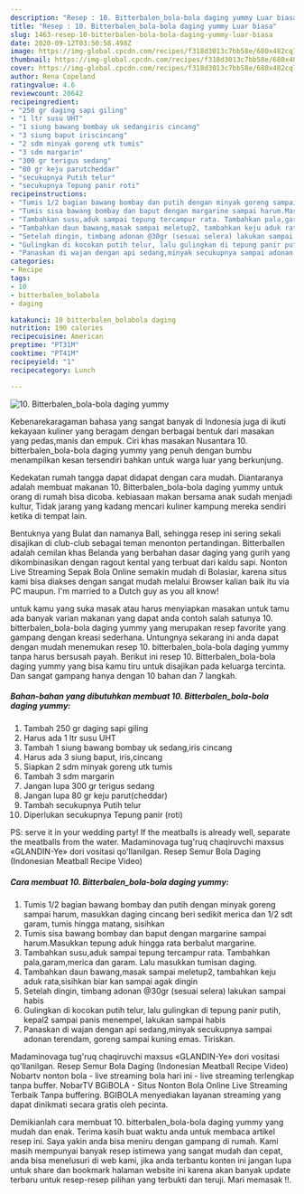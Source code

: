 ```yaml
---
description: "Resep : 10. Bitterbalen_bola-bola daging yummy Luar biasa"
title: "Resep : 10. Bitterbalen_bola-bola daging yummy Luar biasa"
slug: 1463-resep-10-bitterbalen-bola-bola-daging-yummy-luar-biasa
date: 2020-09-12T03:50:58.498Z
image: https://img-global.cpcdn.com/recipes/f318d3013c7bb58e/680x482cq70/10-bitterbalen_bola-bola-daging-yummy-foto-resep-utama.jpg
thumbnail: https://img-global.cpcdn.com/recipes/f318d3013c7bb58e/680x482cq70/10-bitterbalen_bola-bola-daging-yummy-foto-resep-utama.jpg
cover: https://img-global.cpcdn.com/recipes/f318d3013c7bb58e/680x482cq70/10-bitterbalen_bola-bola-daging-yummy-foto-resep-utama.jpg
author: Rena Copeland
ratingvalue: 4.6
reviewcount: 20642
recipeingredient:
- "250 gr daging sapi giling"
- "1 ltr susu UHT"
- "1 siung bawang bombay uk sedangiris cincang"
- "3 siung baput iriscincang"
- "2 sdm minyak goreng utk tumis"
- "3 sdm margarin"
- "300 gr terigus sedang"
- "80 gr keju parutcheddar"
- "secukupnya Putih telur"
- "secukupnya Tepung panir roti"
recipeinstructions:
- "Tumis 1/2 bagian bawang bombay dan putih dengan minyak goreng sampai harum, masukkan daging cincang beri sedikit merica dan 1/2 sdt garam, tumis hingga matang, sisihkan"
- "Tumis sisa bawang bombay dan baput dengan margarine sampai harum.Masukkan tepung aduk hingga rata berbalut margarine."
- "Tambahkan susu,aduk sampai tepung tercampur rata. Tambahkan pala,garam,merica dan garam. Lalu masukkan tumisan daging."
- "Tambahkan daun bawang,masak sampai meletup2, tambahkan keju aduk rata,sisihkan biar kan sampai agak dingin"
- "Setelah dingin, timbang adonan @30gr (sesuai selera) lakukan sampai habis"
- "Gulingkan di kocokan putih telur, lalu gulingkan di tepung panir putih, kepal2 sampai panis menempel, lakukan sampai habis"
- "Panaskan di wajan dengan api sedang,minyak secukupnya sampai adonan terendam, goreng sampai kuning emas. Tiriskan."
categories:
- Recipe
tags:
- 10
- bitterbalen_bolabola
- daging

katakunci: 10 bitterbalen_bolabola daging 
nutrition: 190 calories
recipecuisine: American
preptime: "PT31M"
cooktime: "PT41M"
recipeyield: "1"
recipecategory: Lunch

---
```



![10. Bitterbalen_bola-bola daging yummy](https://img-global.cpcdn.com/recipes/f318d3013c7bb58e/680x482cq70/10-bitterbalen_bola-bola-daging-yummy-foto-resep-utama.jpg)

Kebenarekaragaman bahasa yang sangat banyak di Indonesia juga di ikuti kekayaan kuliner yang beragam dengan berbagai bentuk dari masakan yang pedas,manis dan empuk. Ciri khas masakan Nusantara 10. bitterbalen_bola-bola daging yummy yang penuh dengan bumbu menampilkan kesan tersendiri bahkan untuk warga luar yang berkunjung.


Kedekatan rumah tangga dapat didapat dengan cara mudah. Diantaranya adalah membuat makanan 10. Bitterbalen_bola-bola daging yummy untuk orang di rumah bisa dicoba. kebiasaan makan bersama anak sudah menjadi kultur, Tidak jarang yang kadang mencari kuliner kampung mereka sendiri ketika di tempat lain.

Bentuknya yang Bulat dan namanya Ball, sehingga resep ini sering sekali disajikan di club-club sebagai teman menonton pertandingan. Bitterballen adalah cemilan khas Belanda yang berbahan dasar daging yang gurih yang dikombinasikan dengan ragout kental yang terbuat dari kaldu sapi. Nonton Live Streaming Sepak Bola Online semakin mudah di Bolasiar, karena situs kami bisa diakses dengan sangat mudah melalui Browser kalian baik itu via PC maupun. I&#39;m married to a Dutch guy as you all know!

untuk kamu yang suka masak atau harus menyiapkan masakan untuk tamu ada banyak varian makanan yang dapat anda contoh salah satunya 10. bitterbalen_bola-bola daging yummy yang merupakan resep favorite yang gampang dengan kreasi sederhana. Untungnya sekarang ini anda dapat dengan mudah menemukan resep 10. bitterbalen_bola-bola daging yummy tanpa harus bersusah payah.
Berikut ini resep 10. Bitterbalen_bola-bola daging yummy yang bisa kamu tiru untuk disajikan pada keluarga tercinta. Dan sangat gampang hanya dengan 10 bahan dan 7 langkah.


<!--inarticleads1-->

##### Bahan-bahan yang dibutuhkan membuat 10. Bitterbalen_bola-bola daging yummy:

1. Tambah 250 gr daging sapi giling
1. Harus ada 1 ltr susu UHT
1. Tambah 1 siung bawang bombay uk sedang,iris cincang
1. Harus ada 3 siung baput, iris,cincang
1. Siapkan 2 sdm minyak goreng utk tumis
1. Tambah 3 sdm margarin
1. Jangan lupa 300 gr terigus sedang
1. Jangan lupa 80 gr keju parut(cheddar)
1. Tambah secukupnya Putih telur
1. Diperlukan secukupnya Tepung panir (roti)


PS: serve it in your wedding party! If the meatballs is already well, separate the meatballs from the water. Madaminovaga tug&#39;ruq chaqiruvchi maxsus «GLANDIN-Ye» dori vositasi qo&#39;llanilgan. Resep Semur Bola Daging (Indonesian Meatball Recipe Video) 

<!--inarticleads2-->

##### Cara membuat  10. Bitterbalen_bola-bola daging yummy:

1. Tumis 1/2 bagian bawang bombay dan putih dengan minyak goreng sampai harum, masukkan daging cincang beri sedikit merica dan 1/2 sdt garam, tumis hingga matang, sisihkan
1. Tumis sisa bawang bombay dan baput dengan margarine sampai harum.Masukkan tepung aduk hingga rata berbalut margarine.
1. Tambahkan susu,aduk sampai tepung tercampur rata. Tambahkan pala,garam,merica dan garam. Lalu masukkan tumisan daging.
1. Tambahkan daun bawang,masak sampai meletup2, tambahkan keju aduk rata,sisihkan biar kan sampai agak dingin
1. Setelah dingin, timbang adonan @30gr (sesuai selera) lakukan sampai habis
1. Gulingkan di kocokan putih telur, lalu gulingkan di tepung panir putih, kepal2 sampai panis menempel, lakukan sampai habis
1. Panaskan di wajan dengan api sedang,minyak secukupnya sampai adonan terendam, goreng sampai kuning emas. Tiriskan.


Madaminovaga tug&#39;ruq chaqiruvchi maxsus «GLANDIN-Ye» dori vositasi qo&#39;llanilgan. Resep Semur Bola Daging (Indonesian Meatball Recipe Video) Nobartv nonton bola - live streaming bola hari ini - live streaming terlengkap tanpa buffer. NobarTV BGiBOLA - Situs Nonton Bola Online Live Streaming Terbaik Tanpa buffering. BGIBOLA menyediakan layanan streaming yang dapat dinikmati secara gratis oleh pecinta. 

Demikianlah cara membuat 10. bitterbalen_bola-bola daging yummy yang mudah dan enak. Terima kasih buat waktu anda untuk membaca artikel resep ini. Saya yakin anda bisa meniru dengan gampang di rumah. Kami masih mempunyai banyak resep istimewa yang sangat mudah dan cepat, anda bisa menelusuri di web kami, jika anda terbantu konten ini jangan lupa untuk share dan bookmark halaman website ini karena akan banyak update terbaru untuk resep-resep pilihan yang terbukti dan teruji. Mari memasak !!. 
